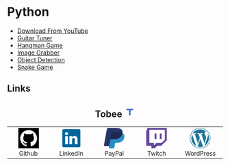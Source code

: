 # Python
- [Download From YouTube](https://github.com/Tobee1406/Python/tree/main/Codes/Download%20From%20Youtube)
- [Guitar Tuner](https://github.com/Tobee1406/Python/tree/main/Codes/Guitar%20Tuner)
- [Hangman Game](https://github.com/Tobee1406/Python/tree/main/Codes/Hangman%20Game)
- [Image Grabber](https://github.com/Tobee1406/Python/tree/main/Codes/ImageGrabber#image-grabber)
- [Object Detection](https://github.com/Tobee1406/Python/tree/main/Codes/Object%20Detection)
- [Snake Game](https://github.com/Tobee1406/Python/tree/main/Codes/Snake%20Game)

## Links

<h2 align="center"> Tobee <img src=https://raw.githubusercontent.com/Tobee1406/Tobee1406/main/img/Tobee_GG_logo.png width="25" height="25" /> </h2>
<div align=center>
<table>
  <tr>
    <td align="center" width="96">
      <a href="https://github.com/Tobee1406">
        <img src=https://raw.githubusercontent.com/Tobee1406/Tobee1406/main/img/github.png width="48" height="48" />
      </a>
      <br>Github
    </td>
    <td align="center" width="96">
      <a href="https://www.linkedin.com/in/tobee1406/">
        <img src=https://raw.githubusercontent.com/Tobee1406/Tobee1406/main/img/linkedin.png width="48" height="48" />
      </a>
      <br>LinkedIn
    </td>
    <td align="center" width="96">
      <a href="https://www.paypal.com/donate/?hosted_button_id=ECW9W2VMURXXY">
        <img src=https://raw.githubusercontent.com/Tobee1406/Tobee1406/main/img/PaypalLogo.png width="48" height="48" />
      </a>
      <br>PayPal
    <td align="center" width="96">
      <a href="https://www.twitch.tv/tobee_gg">
        <img src=https://raw.githubusercontent.com/Tobee1406/Tobee1406/main/img/TwitchLogo.png width="48" height="48" />
      </a>
      <br>Twitch
    </td>
    <td align="center" width="96">
      <a href="https://2beereview.wordpress.com">
        <img src=https://raw.githubusercontent.com/Tobee1406/Tobee1406/main/img/WordPressLogo.png width="48" height="48" />
      </a>
      <br>WordPress
    </td>
  </tr>
</table>
</div>
